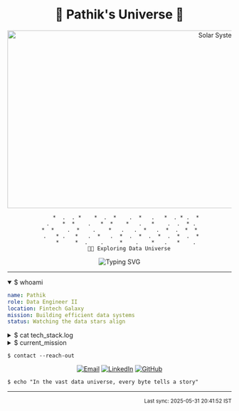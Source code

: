 <div align="center">
  <h1>🌌 Pathik's Universe 🚀</h1>

   
  <div align="center">
    <img src="https://i.giphy.com/media/v1.Y2lkPTc5MGI3NjExcXpuODgzdDI5Z3VsOGJtM2trMmJnajQ5dWE5ejhmb3Q1bjl6cXZ6eSZlcD12MV9pbnRlcm5hbF9naWZfYnlfaWQmY3Q9Zw/d1zp7XeNrzpWo/giphy.gif" alt="Solar System Animation" width="1000" height="400">
  </div>

```ascii
    *  .  . *    *  .  *    .  *   .   *  . * .  *
 .    *  *    .   *  *    *   .   *    .  .  * .
*  *    .  *    .    *   .   .  *   .  *  .  *  *
 .   * .   *   .  *   .  *  .  *  .  *  .  *  .  *
    *     *  .    .     *    .    *   .   *    .
      👨‍🚀 Exploring Data Universe
```

![Typing SVG](https://readme-typing-svg.herokuapp.com?font=JetBrains+Mono&size=12&duration=2000&pause=1000&color=00FF00&center=true&vCenter=true&random=false&width=435&lines=SELECT+*+FROM+universe;while(true)+%7B+explore();+%7D;JOIN+data_engineering+ON+passion;CREATE+VIEW+awesome_solutions)
</div>

---

<details open>
<summary>$ whoami</summary>

```yaml
name: Pathik
role: Data Engineer II
location: Fintech Galaxy
mission: Building efficient data systems
status: Watching the data stars align
```
</details>

<details>
<summary>$ cat tech_stack.log</summary>

```python
class DataEngineer:
    def __init__(self):
        self.languages = ['Python', 'C++', 'Java']
        self.databases = ['PostgreSQL', 'MongoDB', 'Redis', 'Clickhouse']
        self.cloud = ['AWS', 'GCP', 'Azure']
        self.tools = ['Airflow', 'Grafana', 'Prometheus']
        self.mode = 'Always Learning'
```
</details>

<details>
<summary>$ current_mission</summary>

```shell
🔭 Building data pipelines
🌱 Optimizing cloud infrastructure
⚡ Creating a travel startup
```
</details>

```shell
$ contact --reach-out
```

<div align="center">

[![Email](https://img.shields.io/badge/Email-pathik@github.com-00FF00?style=flat&logo=gmail&logoColor=white)](mailto:prsaurav111@gmail.com)
[![LinkedIn](https://img.shields.io/badge/LinkedIn-Connect-00FF00?style=flat&logo=linkedin&logoColor=white)](https://www.linkedin.com/in/pathik-raw-saurav/)
[![GitHub](https://img.shields.io/badge/GitHub-Follow-00FF00?style=flat&logo=github&logoColor=white)](https://github.com/Pathik-code)

</div>

```shell
$ echo "In the vast data universe, every byte tells a story"
```

---

<div align="right">
<sub>Last sync: 2025-05-31 20:41:52 IST</sub>
</div>